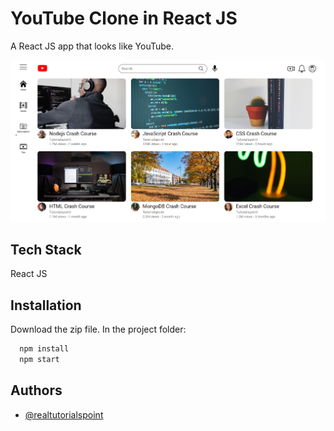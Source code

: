 
# YouTube Clone in React JS

A React JS app that looks like YouTube.

![screenshot](/screenshot.png)

## Tech Stack

React JS

## Installation

Download the zip file. In the project folder:
```bash
  npm install
  npm start
```
    
## Authors

- [@realtutorialspoint](https://www.github.com/realtutorialspoint)

